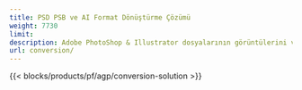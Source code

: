 ```yaml
---
title: PSD PSB ve AI Format Dönüştürme Çözümü
weight: 7730
limit: 
description: Adobe PhotoShop & Illustrator dosyalarının görüntülerini ve diğer formatları dönüştürün
url: conversion/
---
```


{{< blocks/products/pf/agp/conversion-solution >}} 
